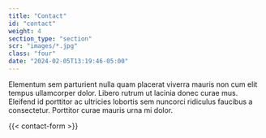 ```yaml
---
title: "Contact"
id: "contact"
weight: 4
section_type: "section"
scr: "images/*.jpg"
class: "four"
date: "2024-02-05T13:19:46-05:00"
---
```

Elementum sem parturient nulla quam placerat viverra mauris non cum elit tempus ullamcorper dolor. Libero rutrum ut lacinia donec curae mus. Eleifend id porttitor ac ultricies lobortis sem nuncorci ridiculus faucibus a consectetur. Porttitor curae mauris urna mi dolor.

{{< contact-form >}}